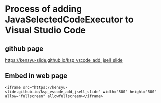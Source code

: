 # Process of adding JavaSelectedCodeExecutor to Visual Studio Code

## github page

https://kensyu-slide.github.io/ksp_vscode_add_jsell_slide

## Embed in web page

```
<iframe src="https://kensyu-slide.github.io/ksp_vscode_add_jsell_slide" width="800" height="500" allow="fullscreen" allowfullscreen></iframe>
```
